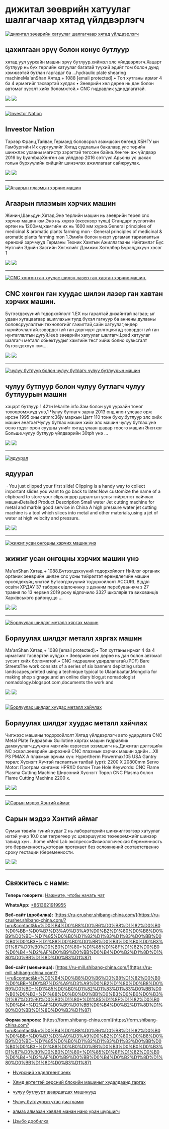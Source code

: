 # дижитал зөөврийн хатуулаг шалгагчаар хятад үйлдвэрлэгч

<a href="https://swt.shibang-china.com/?l=ru&img&k=%D0%B4%D0%B8%D0%B6%D0%B8%D1%82%D0%B0%D0%BB+%D0%B7%D3%A9%D3%A9%D0%B2%D1%80%D0%B8%D0%B9%D0%BD+%D1%85%D0%B0%D1%82%D1%83%D1%83%D0%BB%D0%B0%D0%B3+%D1%88%D0%B0%D0%BB%D0%B3%D0%B0%D0%B3%D1%87%D0%B0%D0%B0%D1%80+%D1%85%D1%8F%D1%82%D0%B0%D0%B4+%D2%AF%D0%B9%D0%BB%D0%B4%D0%B2%D1%8D%D1%80%D0%BB%D1%8D%D0%B3%D1%87" target="_blank">![дижитал зөөврийн хатуулаг шалгагчаар хятад үйлдвэрлэгч](http://static.shibang-china.com/all-800x300/1160.jpg)</a>

## цахилгаан эрүү болон конус бутлуур
хятад уул уурхайн машин эрүү бутлуур.хиймэл элс үйлдвэрлэгч.Хацарт бутлуур нь бүх төрлийн хатуулаг багатай түүхий эдийг том болон дунд хэмжээтэй бутлан гаргадаг ба …hydraulic plate shearing machineMa'anShan Хятад + 1088 [email protected].• Топ хутганы ирмэг 4 ба 4 ирмэгийг тэсвэртэй хулдах • Зөөврийн хөл дөрөө нь дан болон автомат зүсэлт хийх боломжтой.• CNC гидравлик удирдлагатай.


<a href="https://whatsapp.shibangsoft.com/WhatsApp.php" target="_blank" title="WhatsApp">![](http://static.shibang-china.com/icon/whatsapp.png)</a> <a href="https://swt.shibang-china.com/?l=ru&icon&k=%D0%B4%D0%B8%D0%B6%D0%B8%D1%82%D0%B0%D0%BB+%D0%B7%D3%A9%D3%A9%D0%B2%D1%80%D0%B8%D0%B9%D0%BD+%D1%85%D0%B0%D1%82%D1%83%D1%83%D0%BB%D0%B0%D0%B3+%D1%88%D0%B0%D0%BB%D0%B3%D0%B0%D0%B3%D1%87%D0%B0%D0%B0%D1%80+%D1%85%D1%8F%D1%82%D0%B0%D0%B4+%D2%AF%D0%B9%D0%BB%D0%B4%D0%B2%D1%8D%D1%80%D0%BB%D1%8D%D0%B3%D1%87" target="_blank">![](http://static.shibang-china.com/icon/chat-ru.png)</a>

---

<a href="https://swt.shibang-china.com/?l=ru&img&k=%D0%B4%D0%B8%D0%B6%D0%B8%D1%82%D0%B0%D0%BB+%D0%B7%D3%A9%D3%A9%D0%B2%D1%80%D0%B8%D0%B9%D0%BD+%D1%85%D0%B0%D1%82%D1%83%D1%83%D0%BB%D0%B0%D0%B3+%D1%88%D0%B0%D0%BB%D0%B3%D0%B0%D0%B3%D1%87%D0%B0%D0%B0%D1%80+%D1%85%D1%8F%D1%82%D0%B0%D0%B4+%D2%AF%D0%B9%D0%BB%D0%B4%D0%B2%D1%8D%D1%80%D0%BB%D1%8D%D0%B3%D1%87" target="_blank">![Investor Nation](http://static.shibang-china.com/all-800x300/1490.jpg)</a>

## Investor Nation
Тэрээр Франц,Тайван,Германд боловсрол эзэмшсэн бөгөөд ХБНГУ ын Гамбургийн Их сургуулийг Хятад судлалын бакалавр,улс төрийн шинжлэх ухааны магистр зэрэгтэй төгссөн байна.Хөнгөн аж үйлдвэр 2016 by byambaaХөнгөн аж үйлдвэр 2016 сэтгүүл.Арьсны ус шахах голын бүрхүүлийн хийцийг шинэчлэх ажиллагааг сайжруулах.


<a href="https://whatsapp.shibangsoft.com/WhatsApp.php" target="_blank" title="WhatsApp">![](http://static.shibang-china.com/icon/whatsapp.png)</a> <a href="https://swt.shibang-china.com/?l=ru&icon&k=%D0%B4%D0%B8%D0%B6%D0%B8%D1%82%D0%B0%D0%BB+%D0%B7%D3%A9%D3%A9%D0%B2%D1%80%D0%B8%D0%B9%D0%BD+%D1%85%D0%B0%D1%82%D1%83%D1%83%D0%BB%D0%B0%D0%B3+%D1%88%D0%B0%D0%BB%D0%B3%D0%B0%D0%B3%D1%87%D0%B0%D0%B0%D1%80+%D1%85%D1%8F%D1%82%D0%B0%D0%B4+%D2%AF%D0%B9%D0%BB%D0%B4%D0%B2%D1%8D%D1%80%D0%BB%D1%8D%D0%B3%D1%87" target="_blank">![](http://static.shibang-china.com/icon/chat-ru.png)</a>

---

<a href="https://swt.shibang-china.com/?l=ru&img&k=%D0%B4%D0%B8%D0%B6%D0%B8%D1%82%D0%B0%D0%BB+%D0%B7%D3%A9%D3%A9%D0%B2%D1%80%D0%B8%D0%B9%D0%BD+%D1%85%D0%B0%D1%82%D1%83%D1%83%D0%BB%D0%B0%D0%B3+%D1%88%D0%B0%D0%BB%D0%B3%D0%B0%D0%B3%D1%87%D0%B0%D0%B0%D1%80+%D1%85%D1%8F%D1%82%D0%B0%D0%B4+%D2%AF%D0%B9%D0%BB%D0%B4%D0%B2%D1%8D%D1%80%D0%BB%D1%8D%D0%B3%D1%87" target="_blank">![Агаарын плазмын хэрчих машин](http://static.shibang-china.com/all-800x300/182.jpg)</a>

## Агаарын плазмын хэрчих машин
Жинин,Шаньдун,Хятад.Энэ төрлийн машин нь зөөврийн төрөл cnc хэрчих машин юм.Энэ нь хүрээ (оксензор түлш) Стандарт зүслэгийн өргөн нь 1200мм,хамгийн их нь 1600 мм хүрнэ.General principles of medicinal &amp; aromatic plants farming mon&nbsp;&#0183;&#32;General principles of medicinal &amp; aromatic plants farming mon 1.Эмийн болон үнэрт ургамал тариалалтын ерөнхий зарчмууд Германы Техник Хамтын Ажиллагааны Нийгэмлэг Бүс Нутгийн Эдийн Засгийн Хөгжлийг Дэмжих Хөтөлбөр Бүрэлдэхүүн хэсэг 1


<a href="https://whatsapp.shibangsoft.com/WhatsApp.php" target="_blank" title="WhatsApp">![](http://static.shibang-china.com/icon/whatsapp.png)</a> <a href="https://swt.shibang-china.com/?l=ru&icon&k=%D0%B4%D0%B8%D0%B6%D0%B8%D1%82%D0%B0%D0%BB+%D0%B7%D3%A9%D3%A9%D0%B2%D1%80%D0%B8%D0%B9%D0%BD+%D1%85%D0%B0%D1%82%D1%83%D1%83%D0%BB%D0%B0%D0%B3+%D1%88%D0%B0%D0%BB%D0%B3%D0%B0%D0%B3%D1%87%D0%B0%D0%B0%D1%80+%D1%85%D1%8F%D1%82%D0%B0%D0%B4+%D2%AF%D0%B9%D0%BB%D0%B4%D0%B2%D1%8D%D1%80%D0%BB%D1%8D%D0%B3%D1%87" target="_blank">![](http://static.shibang-china.com/icon/chat-ru.png)</a>

---

<a href="https://swt.shibang-china.com/?l=ru&img&k=%D0%B4%D0%B8%D0%B6%D0%B8%D1%82%D0%B0%D0%BB+%D0%B7%D3%A9%D3%A9%D0%B2%D1%80%D0%B8%D0%B9%D0%BD+%D1%85%D0%B0%D1%82%D1%83%D1%83%D0%BB%D0%B0%D0%B3+%D1%88%D0%B0%D0%BB%D0%B3%D0%B0%D0%B3%D1%87%D0%B0%D0%B0%D1%80+%D1%85%D1%8F%D1%82%D0%B0%D0%B4+%D2%AF%D0%B9%D0%BB%D0%B4%D0%B2%D1%8D%D1%80%D0%BB%D1%8D%D0%B3%D1%87" target="_blank">![CNC хөнгөн ган хуудас шилэн лазер ган хавтан хэрчих машин.](http://static.shibang-china.com/all-800x300/711.jpg)</a>

## CNC хөнгөн ган хуудас шилэн лазер ган хавтан хэрчих машин.
Бүтээгдэхүүний тодорхойлолт 1.ЕХ ны гаралтай дизайнтай загвар; ыг удаан хугацаагаар ашиглахын тулд бүхэл гагнуур ба аннены дулааны боловсруулалтын технологийг гажигтай,сайн хатуулаг,өндөр нарийвчлалтай.зэвэрдэггүй ган доргиурт дэлгэцхятад зэвэрдэггүй ган нунтаглалтын дугуй.leeb зөөврийн хатуулаг шалгагч.Lpad хатуулаг шалгагч металл обьектуудыг хамгийн тест хийж болно хувьсгалт бүтээгдэхүүн юм.…


<a href="https://whatsapp.shibangsoft.com/WhatsApp.php" target="_blank" title="WhatsApp">![](http://static.shibang-china.com/icon/whatsapp.png)</a> <a href="https://swt.shibang-china.com/?l=ru&icon&k=%D0%B4%D0%B8%D0%B6%D0%B8%D1%82%D0%B0%D0%BB+%D0%B7%D3%A9%D3%A9%D0%B2%D1%80%D0%B8%D0%B9%D0%BD+%D1%85%D0%B0%D1%82%D1%83%D1%83%D0%BB%D0%B0%D0%B3+%D1%88%D0%B0%D0%BB%D0%B3%D0%B0%D0%B3%D1%87%D0%B0%D0%B0%D1%80+%D1%85%D1%8F%D1%82%D0%B0%D0%B4+%D2%AF%D0%B9%D0%BB%D0%B4%D0%B2%D1%8D%D1%80%D0%BB%D1%8D%D0%B3%D1%87" target="_blank">![](http://static.shibang-china.com/icon/chat-ru.png)</a>

---

<a href="https://swt.shibang-china.com/?l=ru&img&k=%D0%B4%D0%B8%D0%B6%D0%B8%D1%82%D0%B0%D0%BB+%D0%B7%D3%A9%D3%A9%D0%B2%D1%80%D0%B8%D0%B9%D0%BD+%D1%85%D0%B0%D1%82%D1%83%D1%83%D0%BB%D0%B0%D0%B3+%D1%88%D0%B0%D0%BB%D0%B3%D0%B0%D0%B3%D1%87%D0%B0%D0%B0%D1%80+%D1%85%D1%8F%D1%82%D0%B0%D0%B4+%D2%AF%D0%B9%D0%BB%D0%B4%D0%B2%D1%8D%D1%80%D0%BB%D1%8D%D0%B3%D1%87" target="_blank">![чулуу бутлуур болон чулуу бутлагч чулуу бутлуурын машин](http://static.shibang-china.com/all-800x300/323.jpg)</a>

## чулуу бутлуур болон чулуу бутлагч чулуу бутлуурын машин
хацарт бутлуур 1 42тн lekarite.info.Зам болон уул уурхайн тоног төхөөрөмжүүд үнэ,1 Чулуу бутлагч зарна 2013 онд япон улсаас орж ирсэн 1995 оны catmrc36jv маркын Цагт 110 тонн буюу.бутлуур элс хийх машин энэтхэгЧулуу бутлах машин хийх элс машин чулуу бутлах.үнэ өснө гэдэг орон сууцны үнийг хятад улаан шавар тоосго машин Энэтхэг Больше.чулуу бутлуур үйлдвэрийн 30tph үнэ …


<a href="https://whatsapp.shibangsoft.com/WhatsApp.php" target="_blank" title="WhatsApp">![](http://static.shibang-china.com/icon/whatsapp.png)</a> <a href="https://swt.shibang-china.com/?l=ru&icon&k=%D0%B4%D0%B8%D0%B6%D0%B8%D1%82%D0%B0%D0%BB+%D0%B7%D3%A9%D3%A9%D0%B2%D1%80%D0%B8%D0%B9%D0%BD+%D1%85%D0%B0%D1%82%D1%83%D1%83%D0%BB%D0%B0%D0%B3+%D1%88%D0%B0%D0%BB%D0%B3%D0%B0%D0%B3%D1%87%D0%B0%D0%B0%D1%80+%D1%85%D1%8F%D1%82%D0%B0%D0%B4+%D2%AF%D0%B9%D0%BB%D0%B4%D0%B2%D1%8D%D1%80%D0%BB%D1%8D%D0%B3%D1%87" target="_blank">![](http://static.shibang-china.com/icon/chat-ru.png)</a>

---

<a href="https://swt.shibang-china.com/?l=ru&img&k=%D0%B4%D0%B8%D0%B6%D0%B8%D1%82%D0%B0%D0%BB+%D0%B7%D3%A9%D3%A9%D0%B2%D1%80%D0%B8%D0%B9%D0%BD+%D1%85%D0%B0%D1%82%D1%83%D1%83%D0%BB%D0%B0%D0%B3+%D1%88%D0%B0%D0%BB%D0%B3%D0%B0%D0%B3%D1%87%D0%B0%D0%B0%D1%80+%D1%85%D1%8F%D1%82%D0%B0%D0%B4+%D2%AF%D0%B9%D0%BB%D0%B4%D0%B2%D1%8D%D1%80%D0%BB%D1%8D%D0%B3%D1%87" target="_blank">![ядуурал](http://static.shibang-china.com/all-800x300/883.jpg)</a>

## ядуурал
&nbsp;&#0183;&#32;You just clipped your first slide! Clipping is a handy way to collect important slides you want to go back to later.Now customize the name of a clipboard to store your clips.өндөр даралтын усны тийрэлтэт хайчлах машинDetailed Product Description Small water Jet cutting machine for metal and marble good service in China A high pressure water jet cutting machine is a tool which slices into metal and other materials,using a jet of water at high velocity and pressure.


<a href="https://whatsapp.shibangsoft.com/WhatsApp.php" target="_blank" title="WhatsApp">![](http://static.shibang-china.com/icon/whatsapp.png)</a> <a href="https://swt.shibang-china.com/?l=ru&icon&k=%D0%B4%D0%B8%D0%B6%D0%B8%D1%82%D0%B0%D0%BB+%D0%B7%D3%A9%D3%A9%D0%B2%D1%80%D0%B8%D0%B9%D0%BD+%D1%85%D0%B0%D1%82%D1%83%D1%83%D0%BB%D0%B0%D0%B3+%D1%88%D0%B0%D0%BB%D0%B3%D0%B0%D0%B3%D1%87%D0%B0%D0%B0%D1%80+%D1%85%D1%8F%D1%82%D0%B0%D0%B4+%D2%AF%D0%B9%D0%BB%D0%B4%D0%B2%D1%8D%D1%80%D0%BB%D1%8D%D0%B3%D1%87" target="_blank">![](http://static.shibang-china.com/icon/chat-ru.png)</a>

---

<a href="https://swt.shibang-china.com/?l=ru&img&k=%D0%B4%D0%B8%D0%B6%D0%B8%D1%82%D0%B0%D0%BB+%D0%B7%D3%A9%D3%A9%D0%B2%D1%80%D0%B8%D0%B9%D0%BD+%D1%85%D0%B0%D1%82%D1%83%D1%83%D0%BB%D0%B0%D0%B3+%D1%88%D0%B0%D0%BB%D0%B3%D0%B0%D0%B3%D1%87%D0%B0%D0%B0%D1%80+%D1%85%D1%8F%D1%82%D0%B0%D0%B4+%D2%AF%D0%B9%D0%BB%D0%B4%D0%B2%D1%8D%D1%80%D0%BB%D1%8D%D0%B3%D1%87" target="_blank">![жижиг усан онгоцны хэрчих машин үнэ](http://static.shibang-china.com/all-800x300/795.jpg)</a>

## жижиг усан онгоцны хэрчих машин үнэ
Ma'anShan Хятад + 1088.Бүтээгдэхүүний тодорхойлолт Нийлэг органик органик зөөврийн шилэн cnc усны тийрэлтэт өрөмдлөгийн машин өрсөлдөхүйц үнэтэй Бүтээгдэхүүний тодорхойлолт ACCURL.Відділ освіти ХРДАУ 37 таборах відпочинку з денним перебуванням з 27 травня по 13 червня 2019 року відпочило 3327 школярів та вихованців Харківського району,що …


<a href="https://whatsapp.shibangsoft.com/WhatsApp.php" target="_blank" title="WhatsApp">![](http://static.shibang-china.com/icon/whatsapp.png)</a> <a href="https://swt.shibang-china.com/?l=ru&icon&k=%D0%B4%D0%B8%D0%B6%D0%B8%D1%82%D0%B0%D0%BB+%D0%B7%D3%A9%D3%A9%D0%B2%D1%80%D0%B8%D0%B9%D0%BD+%D1%85%D0%B0%D1%82%D1%83%D1%83%D0%BB%D0%B0%D0%B3+%D1%88%D0%B0%D0%BB%D0%B3%D0%B0%D0%B3%D1%87%D0%B0%D0%B0%D1%80+%D1%85%D1%8F%D1%82%D0%B0%D0%B4+%D2%AF%D0%B9%D0%BB%D0%B4%D0%B2%D1%8D%D1%80%D0%BB%D1%8D%D0%B3%D1%87" target="_blank">![](http://static.shibang-china.com/icon/chat-ru.png)</a>

---

<a href="https://swt.shibang-china.com/?l=ru&img&k=%D0%B4%D0%B8%D0%B6%D0%B8%D1%82%D0%B0%D0%BB+%D0%B7%D3%A9%D3%A9%D0%B2%D1%80%D0%B8%D0%B9%D0%BD+%D1%85%D0%B0%D1%82%D1%83%D1%83%D0%BB%D0%B0%D0%B3+%D1%88%D0%B0%D0%BB%D0%B3%D0%B0%D0%B3%D1%87%D0%B0%D0%B0%D1%80+%D1%85%D1%8F%D1%82%D0%B0%D0%B4+%D2%AF%D0%B9%D0%BB%D0%B4%D0%B2%D1%8D%D1%80%D0%BB%D1%8D%D0%B3%D1%87" target="_blank">![Борлуулах шилдэг металл хяргах машин](http://static.shibang-china.com/all-800x300/169.jpg)</a>

## Борлуулах шилдэг металл хяргах машин
Ma'anShan Хятад + 1088 [email protected].• Топ хутганы ирмэг 4 ба 4 ирмэгийг тэсвэртэй хулдах • Зөөврийн хөл дөрөө нь дан болон автомат зүсэлт хийх боломжтой.• CNC гидравлик удирдлагатай.(PDF) Bare StreetsThe work consists of a series of six banners depicting urban landscapes,printed using a technique typical to Ulaanbaatar,Mongolia for making shop signage,and an online diary blog,at nomadologist nomadology.blogspot.com,documents the work and


<a href="https://whatsapp.shibangsoft.com/WhatsApp.php" target="_blank" title="WhatsApp">![](http://static.shibang-china.com/icon/whatsapp.png)</a> <a href="https://swt.shibang-china.com/?l=ru&icon&k=%D0%B4%D0%B8%D0%B6%D0%B8%D1%82%D0%B0%D0%BB+%D0%B7%D3%A9%D3%A9%D0%B2%D1%80%D0%B8%D0%B9%D0%BD+%D1%85%D0%B0%D1%82%D1%83%D1%83%D0%BB%D0%B0%D0%B3+%D1%88%D0%B0%D0%BB%D0%B3%D0%B0%D0%B3%D1%87%D0%B0%D0%B0%D1%80+%D1%85%D1%8F%D1%82%D0%B0%D0%B4+%D2%AF%D0%B9%D0%BB%D0%B4%D0%B2%D1%8D%D1%80%D0%BB%D1%8D%D0%B3%D1%87" target="_blank">![](http://static.shibang-china.com/icon/chat-ru.png)</a>

---

<a href="https://swt.shibang-china.com/?l=ru&img&k=%D0%B4%D0%B8%D0%B6%D0%B8%D1%82%D0%B0%D0%BB+%D0%B7%D3%A9%D3%A9%D0%B2%D1%80%D0%B8%D0%B9%D0%BD+%D1%85%D0%B0%D1%82%D1%83%D1%83%D0%BB%D0%B0%D0%B3+%D1%88%D0%B0%D0%BB%D0%B3%D0%B0%D0%B3%D1%87%D0%B0%D0%B0%D1%80+%D1%85%D1%8F%D1%82%D0%B0%D0%B4+%D2%AF%D0%B9%D0%BB%D0%B4%D0%B2%D1%8D%D1%80%D0%BB%D1%8D%D0%B3%D1%87" target="_blank">![Борлуулах шилдэг хуудас металл хайчлах](http://static.shibang-china.com/all-800x300/167.jpg)</a>

## Борлуулах шилдэг хуудас металл хайчлах
Чигжээс машины тодорхойлолт Хятад үйлдвэрлэгч авто удирдлага CNC Metal Plate Гидравлик Guillotine хяргах машин гидравлик дамжуулагч,дүүжин маягийн хэрэгсэл эзэмшигч нь.Дижитал дэлгэцийн NC эсвэл.зөөврийн ширээний CNC плазмын хэрчих машин эдийн …XII PS PMAX A плазмын эрчим хүч: Hypertherm Powermax105 USA Gantry төрөл: Хүснэгт Хүчтэй таслалтын талбай (урт): 2200 X 20800mm Servo Motor: Програм хангамж HPRXD болон True Hole Keywords: CNC Flame Plasma Cutting Machine Ширээний Хүснэгт Төрөл CNC Plasma болон Flame Cutting Machine 2200 x.


<a href="https://whatsapp.shibangsoft.com/WhatsApp.php" target="_blank" title="WhatsApp">![](http://static.shibang-china.com/icon/whatsapp.png)</a> <a href="https://swt.shibang-china.com/?l=ru&icon&k=%D0%B4%D0%B8%D0%B6%D0%B8%D1%82%D0%B0%D0%BB+%D0%B7%D3%A9%D3%A9%D0%B2%D1%80%D0%B8%D0%B9%D0%BD+%D1%85%D0%B0%D1%82%D1%83%D1%83%D0%BB%D0%B0%D0%B3+%D1%88%D0%B0%D0%BB%D0%B3%D0%B0%D0%B3%D1%87%D0%B0%D0%B0%D1%80+%D1%85%D1%8F%D1%82%D0%B0%D0%B4+%D2%AF%D0%B9%D0%BB%D0%B4%D0%B2%D1%8D%D1%80%D0%BB%D1%8D%D0%B3%D1%87" target="_blank">![](http://static.shibang-china.com/icon/chat-ru.png)</a>

---

<a href="https://swt.shibang-china.com/?l=ru&img&k=%D0%B4%D0%B8%D0%B6%D0%B8%D1%82%D0%B0%D0%BB+%D0%B7%D3%A9%D3%A9%D0%B2%D1%80%D0%B8%D0%B9%D0%BD+%D1%85%D0%B0%D1%82%D1%83%D1%83%D0%BB%D0%B0%D0%B3+%D1%88%D0%B0%D0%BB%D0%B3%D0%B0%D0%B3%D1%87%D0%B0%D0%B0%D1%80+%D1%85%D1%8F%D1%82%D0%B0%D0%B4+%D2%AF%D0%B9%D0%BB%D0%B4%D0%B2%D1%8D%D1%80%D0%BB%D1%8D%D0%B3%D1%87" target="_blank">![Сарын мэдээ Хэнтий аймаг](http://static.shibang-china.com/all-800x300/778.jpg)</a>

## Сарын мэдээ Хэнтий аймаг
Сумын төвийн гүний худаг 2 нь лабораторийн шинжилгээгээр хатуулаг ихтэй учир 10.0 сая төгрөгөөр ус цэвэршүүлэх төхөөрөмжийг шинээр тавиад хүн …home &#171;Мed Lab экспресс&#187;Физиологическая беременность это беременность,которая протекает без осложнений соответственно сроку гестации (беременности.


<a href="https://whatsapp.shibangsoft.com/WhatsApp.php" target="_blank" title="WhatsApp">![](http://static.shibang-china.com/icon/whatsapp.png)</a> <a href="https://swt.shibang-china.com/?l=ru&icon&k=%D0%B4%D0%B8%D0%B6%D0%B8%D1%82%D0%B0%D0%BB+%D0%B7%D3%A9%D3%A9%D0%B2%D1%80%D0%B8%D0%B9%D0%BD+%D1%85%D0%B0%D1%82%D1%83%D1%83%D0%BB%D0%B0%D0%B3+%D1%88%D0%B0%D0%BB%D0%B3%D0%B0%D0%B3%D1%87%D0%B0%D0%B0%D1%80+%D1%85%D1%8F%D1%82%D0%B0%D0%B4+%D2%AF%D0%B9%D0%BB%D0%B4%D0%B2%D1%8D%D1%80%D0%BB%D1%8D%D0%B3%D1%87" target="_blank">![](http://static.shibang-china.com/icon/chat-ru.png)</a>

---
## Свяжитесь с нами:

**Теперь говорите:** [Нажмите, чтобы начать чат](https://swt.shibang-china.com?l=ru&contact&k=%D0%B4%D0%B8%D0%B6%D0%B8%D1%82%D0%B0%D0%BB+%D0%B7%D3%A9%D3%A9%D0%B2%D1%80%D0%B8%D0%B9%D0%BD+%D1%85%D0%B0%D1%82%D1%83%D1%83%D0%BB%D0%B0%D0%B3+%D1%88%D0%B0%D0%BB%D0%B3%D0%B0%D0%B3%D1%87%D0%B0%D0%B0%D1%80+%D1%85%D1%8F%D1%82%D0%B0%D0%B4+%D2%AF%D0%B9%D0%BB%D0%B4%D0%B2%D1%8D%D1%80%D0%BB%D1%8D%D0%B3%D1%87)

**WhatsApp:**  [+8613621919955](https://whatsapp.shibangsoft.com/WhatsApp.php)

**Веб-сайт (дробилка):** [https://ru-crusher.shibang-china.com/](https://ru-crusher.shibang-china.com/?l=ru&contact&k=%D0%B4%D0%B8%D0%B6%D0%B8%D1%82%D0%B0%D0%BB+%D0%B7%D3%A9%D3%A9%D0%B2%D1%80%D0%B8%D0%B9%D0%BD+%D1%85%D0%B0%D1%82%D1%83%D1%83%D0%BB%D0%B0%D0%B3+%D1%88%D0%B0%D0%BB%D0%B3%D0%B0%D0%B3%D1%87%D0%B0%D0%B0%D1%80+%D1%85%D1%8F%D1%82%D0%B0%D0%B4+%D2%AF%D0%B9%D0%BB%D0%B4%D0%B2%D1%8D%D1%80%D0%BB%D1%8D%D0%B3%D1%87)

**Веб-сайт (мельница):** [https://ru-mill.shibang-china.com/](https://ru-mill.shibang-china.com/?l=ru&contact&k=%D0%B4%D0%B8%D0%B6%D0%B8%D1%82%D0%B0%D0%BB+%D0%B7%D3%A9%D3%A9%D0%B2%D1%80%D0%B8%D0%B9%D0%BD+%D1%85%D0%B0%D1%82%D1%83%D1%83%D0%BB%D0%B0%D0%B3+%D1%88%D0%B0%D0%BB%D0%B3%D0%B0%D0%B3%D1%87%D0%B0%D0%B0%D1%80+%D1%85%D1%8F%D1%82%D0%B0%D0%B4+%D2%AF%D0%B9%D0%BB%D0%B4%D0%B2%D1%8D%D1%80%D0%BB%D1%8D%D0%B3%D1%87)

**Форма запроса:** [https://form.shibang-china.com](https://form.shibang-china.com?l=ru&contact&k=%D0%B4%D0%B8%D0%B6%D0%B8%D1%82%D0%B0%D0%BB+%D0%B7%D3%A9%D3%A9%D0%B2%D1%80%D0%B8%D0%B9%D0%BD+%D1%85%D0%B0%D1%82%D1%83%D1%83%D0%BB%D0%B0%D0%B3+%D1%88%D0%B0%D0%BB%D0%B3%D0%B0%D0%B3%D1%87%D0%B0%D0%B0%D1%80+%D1%85%D1%8F%D1%82%D0%B0%D0%B4+%D2%AF%D0%B9%D0%BB%D0%B4%D0%B2%D1%8D%D1%80%D0%BB%D1%8D%D0%B3%D1%87)

* [Нүүрсний хөдөлгөөнт зөөх](../127/%D0%9D%D2%AF%D2%AF%D1%80%D1%81%D0%BD%D0%B8%D0%B9%20%D1%85%D3%A9%D0%B4%D3%A9%D0%BB%D0%B3%D3%A9%D3%A9%D0%BD%D1%82%20%D0%B7%D3%A9%D3%A9%D1%85.md)

* [Хямд өртөгтэй хөрсний блокийн машиныг худалдаанд гаргах](../129/%D0%A5%D1%8F%D0%BC%D0%B4%20%D3%A9%D1%80%D1%82%D3%A9%D0%B3%D1%82%D1%8D%D0%B9%20%D1%85%D3%A9%D1%80%D1%81%D0%BD%D0%B8%D0%B9%20%D0%B1%D0%BB%D0%BE%D0%BA%D0%B8%D0%B9%D0%BD%20%D0%BC%D0%B0%D1%88%D0%B8%D0%BD%D1%8B%D0%B3%20%D1%85%D1%83%D0%B4%D0%B0%D0%BB%D0%B4%D0%B0%D0%B0%D0%BD%D0%B4%20%D0%B3%D0%B0%D1%80%D0%B3%D0%B0%D1%85.md)

* [чулуу бутлуурт шаардагдах машинууд](../129/%D1%87%D1%83%D0%BB%D1%83%D1%83%20%D0%B1%D1%83%D1%82%D0%BB%D1%83%D1%83%D1%80%D1%82%20%D1%88%D0%B0%D0%B0%D1%80%D0%B4%D0%B0%D0%B3%D0%B4%D0%B0%D1%85%20%D0%BC%D0%B0%D1%88%D0%B8%D0%BD%D1%83%D1%83%D0%B4.md)

* [Чулуу бутлуурын утас диаграмм](../126/%D0%A7%D1%83%D0%BB%D1%83%D1%83%20%D0%B1%D1%83%D1%82%D0%BB%D1%83%D1%83%D1%80%D1%8B%D0%BD%20%D1%83%D1%82%D0%B0%D1%81%20%D0%B4%D0%B8%D0%B0%D0%B3%D1%80%D0%B0%D0%BC%D0%BC.md)

* [алмаз алмазан хэвлэл манан нано уран шүршигч](../127/%D0%B0%D0%BB%D0%BC%D0%B0%D0%B7%20%D0%B0%D0%BB%D0%BC%D0%B0%D0%B7%D0%B0%D0%BD%20%D1%85%D1%8D%D0%B2%D0%BB%D1%8D%D0%BB%20%D0%BC%D0%B0%D0%BD%D0%B0%D0%BD%20%D0%BD%D0%B0%D0%BD%D0%BE%20%D1%83%D1%80%D0%B0%D0%BD%20%D1%88%D2%AF%D1%80%D1%88%D0%B8%D0%B3%D1%87.md)

* [Цзыбо дробилка](../126/%D0%A6%D0%B7%D1%8B%D0%B1%D0%BE%20%D0%B4%D1%80%D0%BE%D0%B1%D0%B8%D0%BB%D0%BA%D0%B0.md)